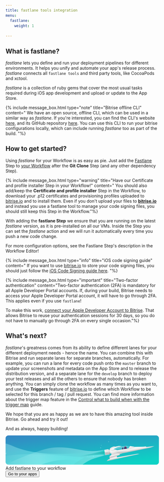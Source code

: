 ```yaml
---
title: fastlane tools integration
menu:
  fastlane:
    weight: 1

---
```

## What is fastlane?

_fastlane_ lets you define and run your deployment pipelines for different environments.
It helps you unify and automate your app's release process.
_fastlane_ connects all `fastlane tools` and third party tools, like CocoaPods and xctool.

_fastlane_ is a collection of ruby gems that cover the most usual tasks required during iOS app development and upload or update to the App Store.

{% include message_box.html type="note" title="Bitrise offline CLI" content=" We have an open source, offline CLI, which can be used in a similar way as _fastlane_. If you're interested, you can find the CLI's website [here](https://www.bitrise.io/cli), and its GitHub repository [here](https://github.com/bitrise-io/bitrise). You can use this CLI to run your bitrise configurations locally, which can include running _fastlane_ too as part of the build. "%}

## How to get started?

Using _fastlane_ for your Workflow is as easy as pie. Just add the [Fastlane](https://www.bitrise.io/integrations/steps/fastlane) Step to [your Workflow](/getting-started/manage-your-bitrise-workflow) after the **Git Clone** Step (and any other dependency Step).

{% include message_box.html type="warning" title="Have our Certificate and profile installer Step in your Workflow!" content=" You should also add/keep the **Certificate and profile installer** Step in the Workflow, to download your .p12 certificates and provisioning profiles uploaded to [bitrise.io](https://www.bitrise.io) and to install them. Even if you don't upload your files to [**bitrise.io**](https://www.bitrise.io) and instead you use a fastlane tool to manage your code signing files, you should still keep this Step in the Workflow."%}

With adding the **fastlane Step** we ensure that you are running on the latest _fastlane_ version, as it is pre-installed on all our VMs. Inside the Step you can set the _fastlane_ action and we will run it automatically every time you push a new code change.

For more configuration options, see the Fastlane Step's description in the Workflow Editor!

{% include message_box.html type="info" title="iOS code signing guide" content=" If you want to use [bitrise.io](https://www.bitrise.io) to store your code signing files, you should just follow the [iOS Code Signing guide here](/ios/code-signing/). "%}

{% include message_box.html type="important" title="Two-factor authentication" content="Two-factor authentication (2FA) is mandatory for all Apple Developer Portal accounts. If, during your build, Bitrise needs to access your Apple Developer Portal account, it will have to go through 2FA. This applies even if you use `fastlane`!

To make this work, [connect your Apple Developer Account to Bitrise](/getting-started/signing-up/connecting-apple-dev-account/). That allows Bitrise to reuse your authentication sessions for 30 days, so you do not have to manually go through 2FA on every single occasion."%}

## What's next?

_fastlane_'s greatness comes from its ability to define different lanes for your different deployment needs - hence the name.
You can combine this with Bitrise and run separate lanes for separate branches, automatically.
For example, you can run a lane for every code push onto the `master` branch to update your
screenshots and metadata on the App Store and to release the distribution version,
and a separate lane for the `develop` branch to deploy your test releases
and all the others to ensure that nobody has broken anything.
You can simply clone the workflow as many times as you want to,
and use the **Triggers** feature of [bitrise.io](https://www.bitrise.io) to define
which Workflow to be selected for this branch / tag / pull request.
You can find more information about the trigger map feature in the
[Control what to build when with the trigger map](/webhooks/trigger-map/) guide.

We hope that you are as happy as we are to have this amazing tool inside Bitrise. Go ahead and try it out!

And as always, happy building!

<div class="banner">
<img src="/assets/images/banner-bg-888x170.png" style="border: none;">
<div class="deploy-text">Add fastlane to your workflow</div>
<a target="_blank" href="https://app.bitrise.io/dashboard/builds"><button class="button">Go to your apps</button></a>
</div>